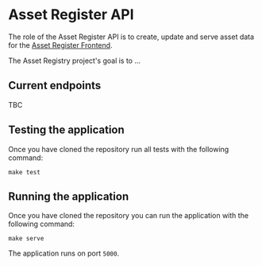 # Asset Register API

The role of the Asset Register API is to create, update and serve asset data for the [Asset Register Frontend][link_arf].

The Asset Registry project's goal is to ...

## Current endpoints

TBC

## Testing the application

Once you have cloned the repository run all tests with the following command:

`make test`

## Running the application

Once you have cloned the repository you can run the application with the following command:

`make serve`

The application runs on port `5000`.

[link_arf]: https://github.com/homes-england/asset-register-frontend